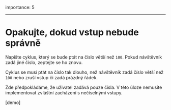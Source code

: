 importance: 5

---

# Opakujte, dokud vstup nebude správně

Napište cyklus, který se bude ptát na číslo větší než `100`. Pokud návštěvník zadá jiné číslo, zeptejte se ho znovu.

Cyklus se musí ptát na číslo tak dlouho, než návštěvník zadá číslo větší než `100` nebo zruší vstup či zadá prázdný řádek.

Zde předpokládáme, že uživatel zadává pouze čísla. V této úloze nemusíte implementovat zvláštní zacházení s nečíselnými vstupy.

[demo]
